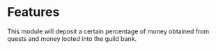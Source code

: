 # Features
This module will deposit a certain percentage of money obtained from quests and money looted into the guild bank.
